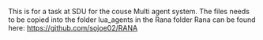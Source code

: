 This is for a task at SDU for the couse Multi agent system. The files needs to be copied into the folder lua_agents in the Rana folder
Rana can be found here: https://github.com/sojoe02/RANA